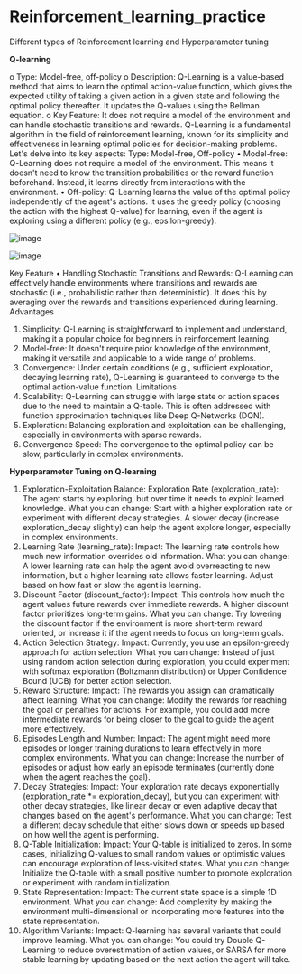 # Reinforcement_learning_practice
Different types of Reinforcement learning and Hyperparameter tuning

**Q-learning**

o	Type: Model-free, off-policy
o	Description: Q-Learning is a value-based method that aims to learn the optimal action-value function, which gives the expected utility of taking a given action in a given state and following the optimal policy thereafter. It updates the Q-values using the Bellman equation.
o	Key Feature: It does not require a model of the environment and can handle stochastic transitions and rewards.
Q-Learning is a fundamental algorithm in the field of reinforcement learning, known for its simplicity and effectiveness in learning optimal policies for decision-making problems. Let's delve into its key aspects:
Type: Model-free, Off-policy
•	Model-free: Q-Learning does not require a model of the environment. This means it doesn't need to know the transition probabilities or the reward function beforehand. Instead, it learns directly from interactions with the environment.
•	Off-policy: Q-Learning learns the value of the optimal policy independently of the agent's actions. It uses the greedy policy (choosing the action with the highest Q-value) for learning, even if the agent is exploring using a different policy (e.g., epsilon-greedy).


![image](https://github.com/user-attachments/assets/6c089531-3a87-4bef-a421-6e6f6ce35dc9)

![image](https://github.com/user-attachments/assets/5d6e03c5-9068-49de-98f0-63316f80dc73)

Key Feature
•	Handling Stochastic Transitions and Rewards: Q-Learning can effectively handle environments where transitions and rewards are stochastic (i.e., probabilistic rather than deterministic). It does this by averaging over the rewards and transitions experienced during learning.
Advantages
1.	Simplicity: Q-Learning is straightforward to implement and understand, making it a popular choice for beginners in reinforcement learning.
2.	Model-free: It doesn't require prior knowledge of the environment, making it versatile and applicable to a wide range of problems.
3.	Convergence: Under certain conditions (e.g., sufficient exploration, decaying learning rate), Q-Learning is guaranteed to converge to the optimal action-value function.
Limitations
1.	Scalability: Q-Learning can struggle with large state or action spaces due to the need to maintain a Q-table. This is often addressed with function approximation techniques like Deep Q-Networks (DQN).
2.	Exploration: Balancing exploration and exploitation can be challenging, especially in environments with sparse rewards.
3.	Convergence Speed: The convergence to the optimal policy can be slow, particularly in complex environments.


**Hyperparameter Tuning on Q-learning**
1. Exploration-Exploitation Balance:
Exploration Rate (exploration_rate): The agent starts by exploring, but over time it needs to exploit learned knowledge.
What you can change: Start with a higher exploration rate or experiment with different decay strategies. A slower decay (increase exploration_decay slightly) can help the agent explore longer, especially in complex environments.
2. Learning Rate (learning_rate):
Impact: The learning rate controls how much new information overrides old information.
What you can change: A lower learning rate can help the agent avoid overreacting to new information, but a higher learning rate allows faster learning. Adjust based on how fast or slow the agent is learning.
3. Discount Factor (discount_factor):
Impact: This controls how much the agent values future rewards over immediate rewards. A higher discount factor prioritizes long-term gains.
What you can change: Try lowering the discount factor if the environment is more short-term reward oriented, or increase it if the agent needs to focus on long-term goals.
4. Action Selection Strategy:
Impact: Currently, you use an epsilon-greedy approach for action selection.
What you can change: Instead of just using random action selection during exploration, you could experiment with softmax exploration (Boltzmann distribution) or Upper Confidence Bound (UCB) for better action selection.
5. Reward Structure:
Impact: The rewards you assign can dramatically affect learning.
What you can change: Modify the rewards for reaching the goal or penalties for actions. For example, you could add more intermediate rewards for being closer to the goal to guide the agent more effectively.
6. Episodes Length and Number:
Impact: The agent might need more episodes or longer training durations to learn effectively in more complex environments.
What you can change: Increase the number of episodes or adjust how early an episode terminates (currently done when the agent reaches the goal).
7. Decay Strategies:
Impact: Your exploration rate decays exponentially (exploration_rate *= exploration_decay), but you can experiment with other decay strategies, like linear decay or even adaptive decay that changes based on the agent's performance.
What you can change: Test a different decay schedule that either slows down or speeds up based on how well the agent is performing.
8. Q-Table Initialization:
Impact: Your Q-table is initialized to zeros. In some cases, initializing Q-values to small random values or optimistic values can encourage exploration of less-visited states.
What you can change: Initialize the Q-table with a small positive number to promote exploration or experiment with random initialization.
9. State Representation:
Impact: The current state space is a simple 1D environment.
What you can change: Add complexity by making the environment multi-dimensional or incorporating more features into the state representation.
10. Algorithm Variants:
Impact: Q-learning has several variants that could improve learning.
What you can change: You could try Double Q-Learning to reduce overestimation of action values, or SARSA for more stable learning by updating based on the next action the agent will take.






